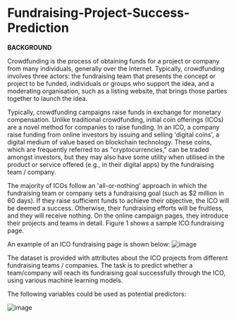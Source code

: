 # Fundraising-Project-Success-Prediction

**BACKGROUND**

Crowdfunding is the process of obtaining funds for a project or company from many individuals, generally over the Internet. Typically, crowdfunding involves three actors: the fundraising team that presents the concept or project to be funded, individuals or groups who support the idea, and a moderating organisation, such as a listing website, that brings those parties together to launch the idea.

Typically, crowdfunding campaigns raise funds in exchange for monetary compensation. Unlike traditional crowdfunding, initial coin offerings (ICOs) are a novel method for companies to raise funding. In an ICO, a company raise funding from online investors by issuing and selling 'digital coins', a digital medium of value based on blockchain technology. These coins, which are frequently referred to as "cryptocurrencies," can be traded amongst investors, but they may also have some utility when utilised in the product or service offered (e.g., in their digital apps) by the fundraising team / company.

The majority of ICOs follow an 'all-or-nothing' approach in which the fundraising team or company sets a fundraising goal (such as $2 million in 60 days). If they raise sufficient funds to achieve their objective, the ICO will be deemed a success. Otherwise, their fundraising efforts will be fruitless, and they will receive nothing. On the online campaign pages, they introduce their projects and teams in detail. Figure 1 shows a sample ICO fundraising page.

An example of an ICO fundraising page is shown below:
![image](https://github.com/user-attachments/assets/75aaf6d1-99f2-474e-bdda-29135ef3c579)

The dataset is provided with attributes about the ICO projects from different fundraising teams / companies. The task is to predict whether a team/company will reach its fundraising goal successfully through the ICO, using various machine learning models. 

The following variables could be used as potential predictors:

![image](https://github.com/user-attachments/assets/5373ce6e-ba70-4051-8e33-64e261a5757c)

